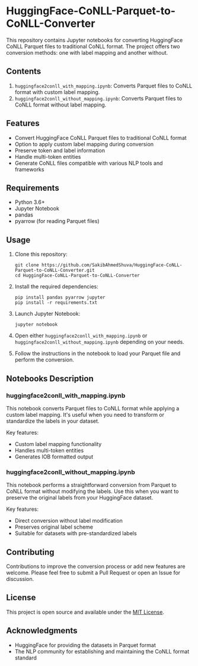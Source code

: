 # HuggingFace-CoNLL-Parquet-to-CoNLL-Converter

This repository contains Jupyter notebooks for converting HuggingFace CoNLL Parquet files to traditional CoNLL format. The project offers two conversion methods: one with label mapping and another without.

## Contents

1. `huggingface2conll_with_mapping.ipynb`: Converts Parquet files to CoNLL format with custom label mapping.
2. `huggingface2conll_without_mapping.ipynb`: Converts Parquet files to CoNLL format without label mapping.

## Features

- Convert HuggingFace CoNLL Parquet files to traditional CoNLL format
- Option to apply custom label mapping during conversion
- Preserve token and label information
- Handle multi-token entities
- Generate CoNLL files compatible with various NLP tools and frameworks

## Requirements

- Python 3.6+
- Jupyter Notebook
- pandas
- pyarrow (for reading Parquet files)

## Usage

1. Clone this repository:
   ```
   git clone https://github.com/SakibAhmedShuva/HuggingFace-CoNLL-Parquet-to-CoNLL-Converter.git
   cd HuggingFace-CoNLL-Parquet-to-CoNLL-Converter
   ```

2. Install the required dependencies:
   ```
   pip install pandas pyarrow jupyter
   pip install -r requirements.txt
   ```

3. Launch Jupyter Notebook:
   ```
   jupyter notebook
   ```

4. Open either `huggingface2conll_with_mapping.ipynb` or `huggingface2conll_without_mapping.ipynb` depending on your needs.

5. Follow the instructions in the notebook to load your Parquet file and perform the conversion.

## Notebooks Description

### huggingface2conll_with_mapping.ipynb

This notebook converts Parquet files to CoNLL format while applying a custom label mapping. It's useful when you need to transform or standardize the labels in your dataset.

Key features:
- Custom label mapping functionality
- Handles multi-token entities
- Generates IOB formatted output

### huggingface2conll_without_mapping.ipynb

This notebook performs a straightforward conversion from Parquet to CoNLL format without modifying the labels. Use this when you want to preserve the original labels from your HuggingFace dataset.

Key features:
- Direct conversion without label modification
- Preserves original label scheme
- Suitable for datasets with pre-standardized labels

## Contributing

Contributions to improve the conversion process or add new features are welcome. Please feel free to submit a Pull Request or open an Issue for discussion.

## License

This project is open source and available under the [MIT License](LICENSE).

## Acknowledgments

- HuggingFace for providing the datasets in Parquet format
- The NLP community for establishing and maintaining the CoNLL format standard
